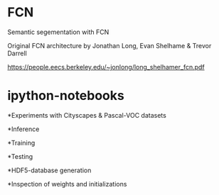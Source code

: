 # FCN
Semantic segementation with FCN

Original FCN architecture by Jonathan Long, Evan Shelhame & Trevor Darrell

https://people.eecs.berkeley.edu/~jonlong/long_shelhamer_fcn.pdf


# ipython-notebooks

*Experiments with Cityscapes & Pascal-VOC datasets

*Inference

*Training

*Testing

*HDF5-database generation

*Inspection of weights and initializations
